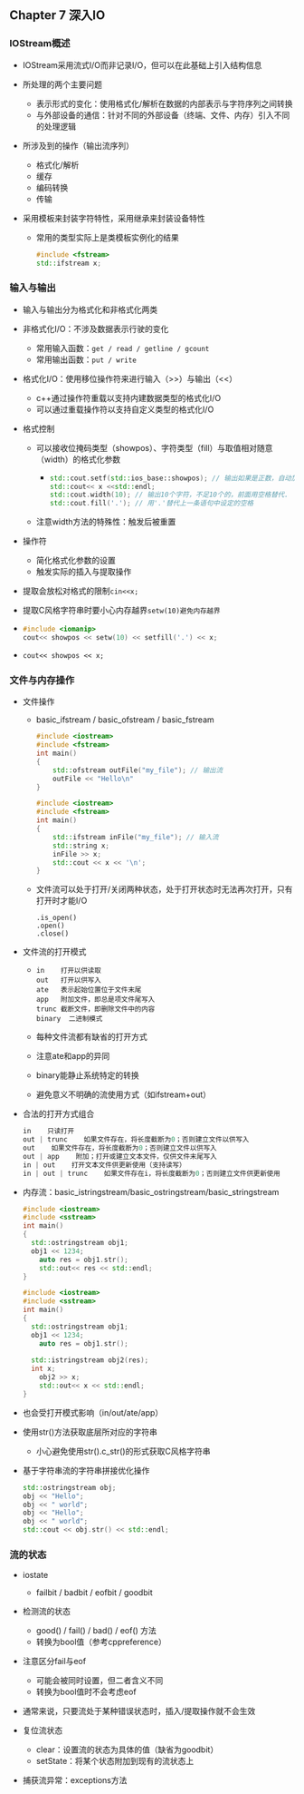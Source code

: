 ## Chapter 7 深入IO

### IOStream概述

- IOStream采用流式I/O而非记录I/O，但可以在此基础上引入结构信息

- 所处理的两个主要问题
  - 表示形式的变化：使用格式化/解析在数据的内部表示与字符序列之间转换
  - 与外部设备的通信：针对不同的外部设备（终端、文件、内存）引入不同的处理逻辑
  
- 所涉及到的操作（输出流序列）
  - 格式化/解析
  - 缓存
  - 编码转换
  - 传输
  
- 采用模板来封装字符特性，采用继承来封装设备特性
  - 常用的类型实际上是类模板实例化的结果
  
    ```c++
    #include <fstream>
    std::ifstream x;
    ```

### 输入与输出

- 输入与输出分为格式化和非格式化两类

- 非格式化I/O：不涉及数据表示行驶的变化

  - 常用输入函数：`get / read / getline / gcount`
  - 常用输出函数：`put / write`

- 格式化I/O：使用移位操作符来进行输入（>>）与输出（<<）

  - c++通过操作符重载以支持内建数据类型的格式化I/O
  - 可以通过重载操作符以支持自定义类型的格式化I/O

- 格式控制

  - 可以接收位掩码类型（showpos）、字符类型（fill）与取值相对随意（width）的格式化参数

    - ```c++
      std::cout.setf(std::ios_base::showpos); // 输出如果是正数，自动加正号
      std::cout<< x <<std::endl;
      std::cout.width(10); // 输出10个字符，不足10个的，前面用空格替代.
      std::cout.fill('.'); // 用'.'替代上一条语句中设定的空格
      ```

  - 注意width方法的特殊性：触发后被重置

- 操作符

  - 简化格式化参数的设置
  - 触发实际的插入与提取操作

- 提取会放松对格式的限制`cin<<x;`

- 提取C风格字符串时要小心内存越界`setw(10)避免内存越界`

- ```c++
  #include <iomanip>
  cout<< showpos << setw(10) << setfill('.') << x;
  ```

- `cout<< showpos << x;`

### 文件与内存操作

- 文件操作

  - basic_ifstream / basic_ofstream / basic_fstream

    ```c++
    #include <iostream>
    #include <fstream>
    int main()
    {
    	std::ofstream outFile("my_file"); // 输出流 
    	outFile << "Hello\n"
    }
    ```

    ```c++
    #include <iostream>
    #include <fstream>
    int main()
    {
    	std::ifstream inFile("my_file"); // 输入流 
    	std::string x;
    	inFile >> x;
    	std::cout << x << '\n';
    }
    ```

  - 文件流可以处于打开/关闭两种状态，处于打开状态时无法再次打开，只有打开时才能I/O

    ```
    .is_open()
    .open()
    .close()
    ```

- 文件流的打开模式

  - ```
    in    打开以供读取
    out   打开以供写入
    ate   表示起始位置位于文件末尾
    app   附加文件，即总是项文件尾写入
    trunc 截断文件，即删除文件中的内容
    binary  二进制模式
    ```

  - 每种文件流都有缺省的打开方式

  - 注意ate和app的异同

  - binary能静止系统特定的转换

  - 避免意义不明确的流使用方式（如ifstream+out） 

- 合法的打开方式组合
  
  ```c++
  in    只读打开
  out | trunc    如果文件存在，将长度截断为0；否则建立文件以供写入
  out    如果文件存在，将长度截断为0；否则建立文件以供写入
  out | app    附加；打开或建立文本文件，仅供文件末尾写入
  in | out    打开文本文件供更新使用（支持读写）
  in | out | trunc    如果文件存在i，将长度截断为0；否则建立文件供更新使用
  ```
  
- 内存流：basic_istringstream/basic_ostringstream/basic_stringstream
  
  ```c++
  #include <iostream>
  #include <sstream>
  int main()
  {
  	std::ostringstream obj1;
  	obj1 << 1234;
      auto res = obj1.str();
      std::out<< res << std::endl;
  }
  ```
  
  ```c++
  #include <iostream>
  #include <sstream>
  int main()
  {
  	std::ostringstream obj1;
  	obj1 << 1234;
      auto res = obj1.str();
      
  	std::istringstream obj2(res);
  	int x;
      obj2 >> x;
      std::out<< x << std::endl;
  }
  ```
  
- 也会受打开模式影响（in/out/ate/app）
  
- 使用str()方法获取底层所对应的字符串
  
  - 小心避免使用str().c_str()的形式获取C风格字符串
  
- 基于字符串流的字符串拼接优化操作
  
  ```c++
  std::ostringstream obj;
  obj << "Hello";
  obj << " world";
  obj << "Hello";
  obj << " world";
  std::cout << obj.str() << std::endl;
  ```
### 流的状态

- iostate
  - failbit / badbit / eofbit / goodbit
- 检测流的状态
  - good() / fail() / bad() / eof() 方法
  - 转换为bool值（参考cppreference）
- 注意区分fail与eof
  - 可能会被同时设置，但二者含义不同
  - 转换为bool值时不会考虑eof
- 通常来说，只要流处于某种错误状态时，插入/提取操作就不会生效

- 复位流状态
  - clear：设置流的状态为具体的值（缺省为goodbit）
  - setState：将某个状态附加到现有的流状态上
- 捕获流异常：exceptions方法





  

  

  

  

































